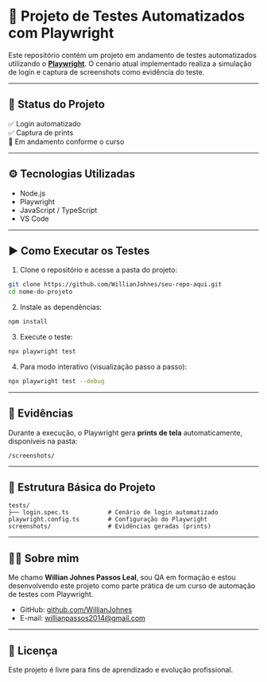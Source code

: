 # 🧪 Projeto de Testes Automatizados com Playwright

Este repositório contém um projeto em andamento de testes automatizados utilizando o **[Playwright](https://playwright.dev/)**. O cenário atual implementado realiza a simulação de login e captura de screenshots como evidência do teste.

---

## 🚧 Status do Projeto

✅ Login automatizado  
✅ Captura de prints  
🔄 Em andamento conforme o curso  

---

## ⚙️ Tecnologias Utilizadas

- Node.js  
- Playwright  
- JavaScript / TypeScript  
- VS Code

---

## ▶️ Como Executar os Testes

1. Clone o repositório e acesse a pasta do projeto:

```bash
git clone https://github.com/WillianJohnes/seu-repo-aqui.git
cd nome-do-projeto
```

2. Instale as dependências:

```bash
npm install
```

3. Execute o teste:

```bash
npx playwright test
```

4. Para modo interativo (visualização passo a passo):

```bash
npx playwright test --debug
```

---

## 📸 Evidências

Durante a execução, o Playwright gera **prints de tela** automaticamente, disponíveis na pasta:

```
/screenshots/
```

---

## 📁 Estrutura Básica do Projeto

```
tests/
├── login.spec.ts           # Cenário de login automatizado
playwright.config.ts        # Configuração do Playwright
screenshots/                # Evidências geradas (prints)
```

---

## 👨‍💻 Sobre mim

Me chamo **Willian Johnes Passos Leal**, sou QA em formação e estou desenvolvendo este projeto como parte prática de um curso de automação de testes com Playwright.

- GitHub: [github.com/WillianJohnes](https://github.com/WillianJohnes)  
- E-mail: willianpassos2014@gmail.com  

---

## 📄 Licença

Este projeto é livre para fins de aprendizado e evolução profissional.
